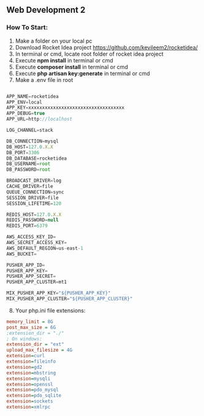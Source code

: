 ## Web Development 2

### How To Start:

1. Make a folder on your local pc
2. Download Rocket Idea project https://github.com/kevileem2/rocketidea/
3. In terminal or cmd, locate root folder of rocket idea project
4. Execute **npm install** in terminal or cmd
5. Execute **composer install** in terminal or cmd
6. Execute **php artisan key:generate** in terminal or cmd
7. Make a .env file in root
```javascript

APP_NAME=rocketidea
APP_ENV=local
APP_KEY=xxxxxxxxxxxxxxxxxxxxxxxxxxxxxxxxxxx
APP_DEBUG=true
APP_URL=http://localhost

LOG_CHANNEL=stack

DB_CONNECTION=mysql
DB_HOST=127.0.X.X
DB_PORT=3306
DB_DATABASE=rocketidea
DB_USERNAME=root
DB_PASSWORD=root

BROADCAST_DRIVER=log
CACHE_DRIVER=file
QUEUE_CONNECTION=sync
SESSION_DRIVER=file
SESSION_LIFETIME=120

REDIS_HOST=127.0.X.X
REDIS_PASSWORD=null
REDIS_PORT=6379

AWS_ACCESS_KEY_ID=
AWS_SECRET_ACCESS_KEY=
AWS_DEFAULT_REGION=us-east-1
AWS_BUCKET=

PUSHER_APP_ID=
PUSHER_APP_KEY=
PUSHER_APP_SECRET=
PUSHER_APP_CLUSTER=mt1

MIX_PUSHER_APP_KEY="${PUSHER_APP_KEY}"
MIX_PUSHER_APP_CLUSTER="${PUSHER_APP_CLUSTER}"

```
8. Your php.ini file extensions:
```ini
memory_limit = 8G
post_max_size = 6G
;extension_dir = "./"
; On windows:
extension_dir = "ext"
upload_max_filesize = 4G
extension=curl
extension=fileinfo
extension=gd2
extension=mbstring
extension=mysqli
extension=openssl
extension=pdo_mysql
extension=pdo_sqlite
extension=sockets
extension=xmlrpc
